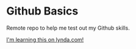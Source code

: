 Github Basics
=============

Remote repo to help me test out my Github skills.

[I'm learning this on lynda.com!](http://www.lynda.com)
